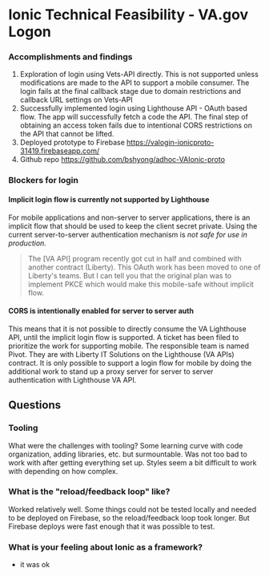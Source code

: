# Ionic Technical Feasibility - VA.gov Logon

### Accomplishments and findings

1. Exploration of login using Vets-API directly. This is not supported unless modifications are made to the API to support a mobile consumer. The login fails at the final callback stage due to domain restrictions and callback URL settings on Vets-API
2. Successfully implemented login using Lighthouse API - OAuth based flow. The app will successfully fetch a code the API. The final step of obtaining an access token fails due to intentional CORS restrictions on the API that cannot be lifted.
3. Deployed prototype to Firebase https://valogin-ionicproto-31419.firebaseapp.com/
4. Github repo https://github.com/bshyong/adhoc-VAIonic-proto


### Blockers for login

#### Implicit login flow is currently not supported by Lighthouse

For mobile applications and non-server to server applications, there is an implicit flow that should be used to keep the client secret private. Using the current server-to-server authentication mechanism is *not safe for use in production.*

> The [VA API] program recently got cut in half and combined with another contract (Liberty). This OAuth work has been moved to one of Liberty's teams. But I can tell you that the original plan was to implement PKCE which would make this mobile-safe without implicit flow.


#### CORS is intentionally enabled for server to server auth

This means that it is not possible to directly consume the VA Lighthouse API, until the implicit login flow is supported. A ticket has been filed to prioritize the work for supporting mobile. The responsible team is named Pivot. They are with Liberty IT Solutions on the Lighthouse (VA APIs) contract.  It is only possible to support a login flow for mobile by doing the additional work to stand up a proxy server for server to server authentication with Lighthouse VA API.


## Questions
### Tooling
What were the challenges with tooling?
Some learning curve with code organization, adding libraries, etc. but surmountable. Was not too bad to work with after getting everything set up. Styles seem a bit difficult to work with depending on how complex.

### What is the "reload/feedback loop" like?
Worked relatively well. Some things could not be tested locally and needed to be deployed on Firebase, so the reload/feedback loop took longer. But Firebase deploys were fast enough that it was possible to test.

### What is your feeling about Ionic as a framework?
- it was ok
